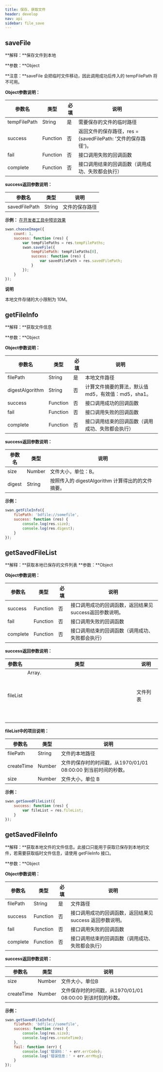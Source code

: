 ```yaml
---
title: 保存、获取文件
header: develop
nav: api
sidebar: file_save
---
```


saveFile
-----

**解释：**保存文件到本地

**参数：**Object

**注意：**saveFile 会把临时文件移动，因此调用成功后传入的 tempFilePath 将不可用。

**Object参数说明：**

|参数名 |类型  |必填  |说明|
|---- | ---- | ---- |---- |
|tempFilePath |String  |  是  | 需要保存的文件的临时路径|
|success   |Function  |  否  | 返回文件的保存路径，res = {savedFilePath: '文件的保存路径'}。|
|fail  |Function  |  否 |  接口调用失败的回调函数|
|complete   | Function   | 否 |  接口调用结束的回调函数（调用成功、失败都会执行）|

**success返回参数说明：**

|参数名 |类型 | 说明|
|---- | ---- | ---- |
|savedFilePath  |String | 文件的保存路径|

**示例：**
<a href="swanide://fragment/205171636947a60ced2f0cdde6c7b8a31540396285" title="在开发者工具中预览效果" target="_blank">在开发者工具中预览效果</a>
```js
swan.chooseImage({
    count: 1,
    success: function (res) {
        var tempFilePaths = res.tempFilePaths;
        swan.saveFile({
            tempFilePath: tempFilePaths[0],
            success: function (res) {
                var savedFilePath = res.savedFilePath;
            }
        });
    }
});
```

**说明**

本地文件存储的大小限制为 10M。

getFileInfo
-----

**解释：**获取文件信息

**参数：**Object

**Object参数说明：**

|参数名 |类型  |必填  |说明|
|---- | ---- | ---- |---- |
|filePath  |String  |  是  | 本地文件路径 |
|digestAlgorithm  |String	| 否  |计算文件摘要的算法，默认值 md5，有效值：md5，sha1。|
|success   |Function  |  否  | 接口调用成功的回调函数 |
|fail  |Function  |  否 |  接口调用失败的回调函数|
|complete   | Function   | 否 |  接口调用结束的回调函数（调用成功、失败都会执行）|

**success返回参数说明：**

|参数名 |类型 | 说明|
|---- | ---- | ---- |
|size  | Number | 文件大小，单位：B。|
|digest  | String | 按照传入的 digestAlgorithm 计算得出的的文件摘要。|

**示例：**

```js
swan.getFileInfo({
    filePath: 'bdfile://somefile',
    success: function (res) {
        console.log(res.size);
        console.log(res.digest);
    }
});
```

getSavedFileList
-----

**解释：**获取本地已保存的文件列表
**参数：**Object

**Object参数说明：**

|参数名 |类型  |必填  |说明|
|---- | ---- | ---- |---- |
|success   |Function  |  否  | 接口调用成功的回调函数，返回结果见success返回参数说明。|
|fail  |Function  |  否 |  接口调用失败的回调函数|
|complete   | Function   | 否 |  接口调用结束的回调函数（调用成功、失败都会执行）|

**success返回参数说明：**

|参数名 |类型 | 说明|
|---- | ---- | ---- |
|fileList  | Array.<object> | 文件列表|

**fileList中的项目说明：**

|参数名 |类型 | 说明|
|---- | ---- | ---- |
|filePath  |String | 文件的本地路径|
|createTime  |Number | 文件的保存时的时间戳，从1970/01/01 08:00:00 到当前时间的秒数。|
|size  |Number | 文件大小，单位 B|

**示例：**

```js
swan.getSavedFileList({
    success: function (res) {
        var fileList = res.fileList;
    }
});
```

getSavedFileInfo
-----

**解释：**获取本地文件的文件信息。此接口只能用于获取已保存到本地的文件，若需要获取临时文件信息，请使用 getFileInfo 接口。

**参数：**Object

**Object参数说明：**

|参数名 |类型  |必填  |说明|
|---- | ---- | ---- |---- |
|filePath   |String  |  是  | 文件路径|
|success   |Function  |  否  | 接口调用成功的回调函数，返回结果见 success 返回参数说明。|
|fail  |Function  |  否 |  接口调用失败的回调函数|
|complete   | Function | 否 |  接口调用结束的回调函数（调用成功、失败都会执行）|

**success返回参数说明：**

|参数名 |类型 | 说明|
|---- | ---- | ---- |
|size  |Number | 文件大小，单位B|
|createTime  |Number | 文件保存时的时间戳，从1970/01/01 08:00:00 到该时刻的秒数。|

**示例：**

```js
swan.getSavedFileInfo({
    filePath: 'bdfile://somefile',
    success: function (res) {
        console.log(res.size);
        console.log(res.createTime);
    },
    fail: function (err) {
        console.log('错误码：' + err.errCode);
        console.log('错误信息：' + err.errMsg);
    }
});
```
